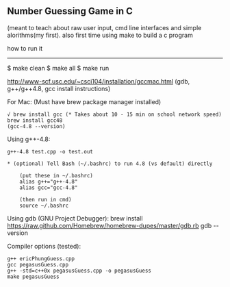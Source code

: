 Number Guessing Game in C
----
(meant to teach about raw user input, cmd line interfaces and simple alorithms(my first). also first time using make to build a c program 

how to run it
____
$ make clean
$ make all
$ make run





















http://www-scf.usc.edu/~csci104/installation/gccmac.html (gdb, g++/g++4.8, gcc install instructions)

For Mac:
(Must have brew package manager installed)

	√ brew install gcc (* Takes about 10 - 15 min on school network speed)
	brew install gcc48
	(gcc-4.8 --version)
	

Using g++-4.8:
	
	g++-4.8 test.cpp -o test.out

	* (optional) Tell Bash (~/.bashrc) to run 4.8 (vs default) directly
		
		(put these in ~/.bashrc)
		alias g++="g++-4.8"
		alias gcc="gcc-4.8"

		(then run in cmd)
		source ~/.bashrc

Using gdb (GNU Project Debugger):
	brew install https://raw.github.com/Homebrew/homebrew-dupes/master/gdb.rb
	gdb --version


Compiler options (tested):
	
	g++ ericPhungGuess.cpp 
	gcc pegasusGuess.cpp
	g++ -std=c++0x pegasusGuess.cpp -o pegasusGuess
	make pegasusGuess
